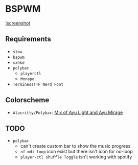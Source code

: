 # BSPWM

[!screenshot](./assets/screenshot.png)

## Requirements

- `stow`
- `bspwm`
- `sxhkd`
- `polybar`
	- `playerctl`
	- `Monapo`
- `TerminessTTF Nerd Font`

## Colorscheme

- `Alacritty/Polybar`: [Mix of Ayu Light and Ayu Mirage](https://github.com/ayu-theme/ayu-colors)

## TODO

- `polybar`
	- can't create custom bar to show the music progress
	- `nf-mdi-loop` icon exist but there isn't icon for no-loop
	- `player-ctl shuffle Toggle` isn't working with spotify
